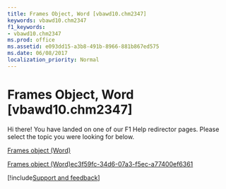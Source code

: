 ```yaml
---
title: Frames Object, Word [vbawd10.chm2347]
keywords: vbawd10.chm2347
f1_keywords:
- vbawd10.chm2347
ms.prod: office
ms.assetid: e093dd15-a3b8-491b-8966-881b867ed575
ms.date: 06/08/2017
localization_priority: Normal
---
```



# Frames Object, Word [vbawd10.chm2347]

Hi there! You have landed on one of our F1 Help redirector pages. Please select the topic you were looking for below.

[Frames object (Word)](https://msdn.microsoft.com/library/d0f526b5-ae1d-ad7a-0da3-5a7b30526b55%28Office.15%29.aspx)

[Frames object (Word)ec3f59fc-34d6-07a3-f5ec-a77400ef6361](https://msdn.microsoft.com/library/ec3f59fc-34d6-07a3-f5ec-a77400ef6361%28Office.15%29.aspx)

[!include[Support and feedback](~/includes/feedback-boilerplate.md)]